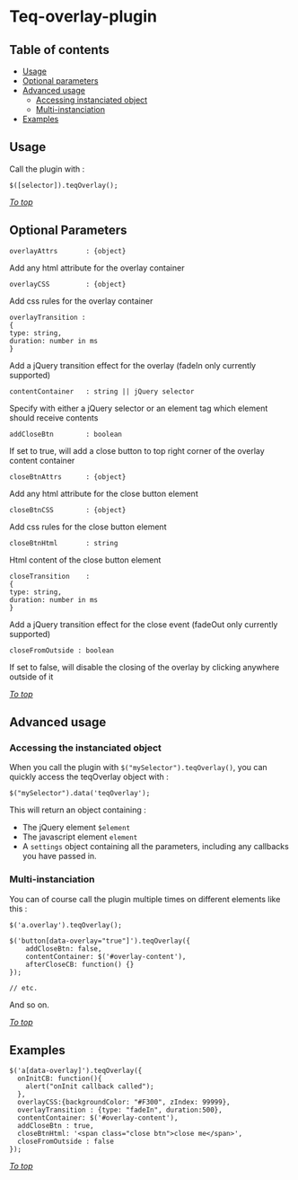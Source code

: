 Teq-overlay-plugin
==================

Table of contents
------------------

* [Usage](#usage)
* [Optional parameters](#optional-params)
* [Advanced usage](#advanced-usage)
	* [Accessing instanciated object](#accessing-the-instanciated-object)
	* [Multi-instanciation](#multi-instanciation)
* [Examples](#examples)

Usage 
------------------

Call the plugin with :

	$([selector]).teqOverlay();


[*To top*](#table-of-contents)

Optional Parameters
-------------------

	overlayAttrs       : {object}
Add any html attribute for the overlay container 

	overlayCSS         : {object}
Add css rules for the overlay container

	overlayTransition :
	{
	type: string, 
	duration: number in ms
	}
Add a jQuery transition effect for the overlay (fadeIn only currently supported)

	contentContainer   : string || jQuery selector
Specify with either a jQuery selector or an element tag which element should receive contents

	addCloseBtn        : boolean
If set to true, will add a close button to top right corner of the overlay content container

	closeBtnAttrs      : {object}
Add any html attribute for the close button element

	closeBtnCSS        : {object}
Add css rules for the close button element

	closeBtnHtml       : string
Html content of the close button element

	closeTransition    : 
	{	
	type: string, 
	duration: number in ms
	}
Add a jQuery transition effect for the close event (fadeOut only currently supported)

	closeFromOutside : boolean
If set to false, will disable the closing of the overlay by clicking anywhere outside of it

[*To top*](#table-of-contents)

Advanced usage
------------------
### Accessing the instanciated object

When you call the plugin with `$("mySelector").teqOverlay()`, you can quickly access the teqOverlay object with :

	$("mySelector").data('teqOverlay');

This will return an object containing :
* The jQuery element `$element`
* The javascript element `element`
* A `settings` object containing all the parameters, including any callbacks you have passed in.

### Multi-instanciation

You can of course call the plugin multiple times on different elements like this :

	$('a.overlay').teqOverlay();

	$('button[data-overlay="true"]').teqOverlay({
		addCloseBtn: false,
		contentContainer: $('#overlay-content'),
		afterCloseCB: function() {}
	});

	// etc.

And so on. 

[*To top*](#table-of-contents)

Examples
-------------------

    $('a[data-overlay]').teqOverlay({
      onInitCB: function(){
        alert("onInit callback called");
      },
      overlayCSS:{backgroundColor: "#F300", zIndex: 99999},
      overlayTransition : {type: "fadeIn", duration:500},
      contentContainer: $('#overlay-content'),
      addCloseBtn : true,
      closeBtnHtml: '<span class="close btn">close me</span>',
      closeFromOutside : false
    });

[*To top*](#table-of-contents)
